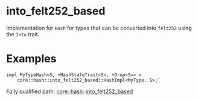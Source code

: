 # into_felt252_based

Implementation for `Hash` for types that can be converted into `felt252` using the `Into` trait.
# Examples

```cairo
impl MyTypeHash<S, +HashStateTrait<S>, +Drop<S>> =
    core::hash::into_felt252_based::HashImpl<MyType, S>;`
```

Fully qualified path: [core](./core.md)::[hash](./core-hash.md)::[into_felt252_based](./core-hash-into_felt252_based.md)

